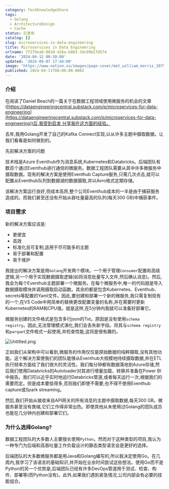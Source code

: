 ```yaml
---
category: TechKnowledgeShare
tags:
  - Golang
  - ArchitectureDesign
  - Cache
status: 已发布
catalog: []
slug: microservices-in-data-engineering
title: Microservices in Data Engineering
urlname: 7f279ea0-883d-426a-b803-34c09b27d574
date: '2024-04-12 00:10:00'
updated: '2024-09-07 17:44:00'
image: 'https://www.notion.so/images/page-cover/met_william_morris_1875.jpg'
published: 2024-04-11T08:00:00.000Z
---
```


### 介绍


在阅读了Daniel Beach的一篇关于在数据工程领域使用微服务的机会的文章([https://dataengineeringcentral.substack.com/p/microservices-for-data-engineering](https://dataengineeringcentral.substack.com/p/microservices-for-data-engineering))后,我受到启发,分享我在这方面的经验。


去年,我用Golang开发了自己的Kafka Connect实现,以从许多主题中摄取数据。让我们看看是如何做到的。


先前解决方案的问题


技术栈是Azure Eventhub作为消息系统,Kubernetes和Databricks。后端团队有数百个通过Eventhub进行通信的微服务。数据工程团队需要从其中许多微服务中摄取数据。现有的解决方案是使用Eventhub Capture服务,只需几次点击,就可以配置从Eventhub队列到数据湖的数据摄取,并以Avro格式定期存储。


该解决方案运行良好,但成本高昂,整个公司Eventhub成本的一半是由于捕获服务造成的。而我们甚至还没有开始从吞吐量最高的队列(每天300 GB)中捕获事件。


### 项目需求


新的解决方案应该是:

- 更便宜
- 高效
- 标准化且可复制,适用于尽可能多的主题
- 易于部署和配置
- 易于维护

我提出的解决方案是用`Golang`开发两个模块。一个用于管理`Consumer`配置和高级逻辑,另一个用于实现数据摄取逻辑(如将消息批量写入文件,然后确认消息)。然后,我会为每个Eventhub主题部署一个微服务。在每个微服务中,唯一的代码就是导入数据摄取模块并调用摄取启动函数。其余的都是包含Kubernetes、Eventhub、secrets等配置的Yaml文件。因此,要创建和部署一个新的微服务,我只需复制现有的一个,在VS Code中用简单的替换更改配置变量的名称,并在需要时更新Kubernetes的RAM和CPU值。就是这样,在5分钟内我就可以准备好部署它。


微服务创建的文件格式是包含多行json的Txt。原因是没有使用`schema registry`。因此,无法管理模式演化,我们会丢失新字段。将其与`schema registry`和`parquet`文件格式一起使用,并检查性能,这将是很有趣的。


![Untitled.png](https://prod-files-secure.s3.us-west-2.amazonaws.com/5d24fe63-e567-4804-86f9-9fdc62e13082/4e0f8d5d-b295-4408-9363-660688d511a9/Untitled.png?X-Amz-Algorithm=AWS4-HMAC-SHA256&X-Amz-Content-Sha256=UNSIGNED-PAYLOAD&X-Amz-Credential=ASIAZI2LB466VYLDECXO%2F20250403%2Fus-west-2%2Fs3%2Faws4_request&X-Amz-Date=20250403T213358Z&X-Amz-Expires=3600&X-Amz-Security-Token=IQoJb3JpZ2luX2VjEI3%2F%2F%2F%2F%2F%2F%2F%2F%2F%2FwEaCXVzLXdlc3QtMiJGMEQCID%2FJ5RvoO9yE5%2FrgwVYuz62T51hVloaZXn0X5b0apTGRAiAdYbr3S6wNGooZK4AGDyMycRYjdB5ZpUxMZyJUtxwyECqIBAj2%2F%2F%2F%2F%2F%2F%2F%2F%2F%2F8BEAAaDDYzNzQyMzE4MzgwNSIMwAb5EUMSDQSAXxmwKtwDBXkHZvFRXw0uilFbiLbqFWi%2Fu0QvD%2FBebjoBCWn%2BENl9RW2KMpKbnnNRj8LjoyAE3iY84yEi3cVbdVY1F1kEjjtBj0BaN6l7SK0E8YZuy2G%2BxjT9QEQwYPwhUbb%2B2cLsbLSwmX3oZmZe71t2Tjer46QC1hYbAscIyrnfl379ToEE6sZiSTP%2BZDXb8R7bidWaOqsR9FG5v6W6b43CQepc%2FtlXn0WRe4nmw2WYS%2FkddF2tAVtnGFyPc0z4s4NizhRP1NrqMgb7ESRQw8vvZzRn7x%2B3CpR15nm6jGTZaSGqbE039GLbLg7619Ed9L2DJyuX%2BCmc0geORXI8jwIkG%2BqOSm%2F7y9pDE79vRCa7YwPSyo3Y3eqMNy8JBDBk%2FFPOPfpeMZM75xdPGTcb%2BJ3XXY98492O%2BODbL7KazAeh9VAnlZcFN9%2B0cz2gSBGxrx%2BvGEm%2FW%2BQjPpVwpmBed0rRQp%2BOs3q1ws6LQ%2FcOrFOdapCA%2FQZe1aRfK9sOW1T2dhm4LNmGt0FyQZ5ITEvlBYPv3oGfTwQI77mR%2BdxoP%2Bw4wHVzF%2BiCREyjbFUyGSMwK1DGv2UPM7FwcxbIP4VlUe5sdSCucgr%2B9EMaOvl59o%2FRNrlFedFQMUaKjWFb70UvgCswmem7vwY6pgG1f8zq5a569%2BiS%2FVDiPIHDOwLCFvlkhOFogkxYHo2wJWb%2FgKzCvy30nOD5Sqz%2Bv1oVS3YMn76pSz4DNRevUQQT%2FtUaaNUiXYMfznnB4EfrIktrsn5NDV8IsHSMduN0XCHyzQvCPVBjTHAZ8N3oR9r2yz9rTVszMtX9XKzrnXhXz57ycopK4K%2BygYSKl%2FNLcruZKE9VEqvrHtf1ptTMHiCKGNi1OZCL&X-Amz-Signature=e99a7bdf3142aece07f7fd1454234fa51c52a2a2175e4e7d96e116e53bfc341a&X-Amz-SignedHeaders=host&x-id=GetObject)


正如我们从架构中可以看到,微服务的作用仅仅是原始数据的纯粹摄取,没有其他功能。这个解决方案使我们的团队能够从Eventhub大规模地持续摄取数据,并在ETL执行频率方面给了我们很大的灵活性。我们每分钟都有数据落地到Azure存储,然后我们使用Databricks的Autoloader对其进行增量加载、转换并准备在Power BI中报告。我们可以近乎实时地运行Databricks管道,或者每天运行一次,根据我们的需要而定。但是成本要低得多,否则我们即使不需要,也不得不使用Eventhub capture或Spark streaming。


然后,我们开始从接收来自API网关的所有消息的主题中摄取数据,每天300 GB。微服务甚至没有畏缩,它们工作得非常出色。即使其他从未使用过Golang的团队成员也能在几分钟内创建和部署它们。


### 为什么选择Golang?


数据工程团队的大多数人主要擅长使用`Python`。然而对于这种类型的项目,我认为一种专门为后端和高吞吐量工作负载设计的静态类型语言会是更好的选择。


后端团队的大多数微服务都是用Java和Golang编写的,所以我决定使用Go。在几周内,我学习了该语言的基础知识,并开始在业余时间尝试这些想法。使用Go而不是Python的另一个优势是,后端团队已经有许多DevOps管道用于测试、检查、构件、部署等(而Python没有)。此外,如果我们遇到紧急情况,公司内部会有必要的技能组合。


